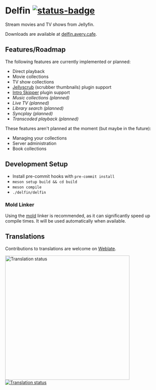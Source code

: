 # Delfin [![status-badge](https://ci.codeberg.org/api/badges/12819/status.svg)](https://ci.codeberg.org/repos/12819)

Stream movies and TV shows from Jellyfin.

Downloads are available at [delfin.avery.cafe](https://delfin.avery.cafe/).

## Features/Roadmap

The following features are currently implemented or planned:

- Direct playback
- Movie collections
- TV show collections
- [Jellyscrub](https://github.com/nicknsy/jellyscrub/) (scrubber thumbnails) plugin support
- [Intro Skipper](https://github.com/ConfusedPolarBear/intro-skipper/) plugin support
- *Music collections (planned)*
- *Live TV (planned)*
- *Library search (planned)*
- *Syncplay (planned)*
- *Transcoded playback (planned)*

These features aren't planned at the moment (but maybe in the future):

- Managing your collections
- Server administration
- Book collections

## Development Setup

- Install pre-commit hooks with `pre-commit install`
- `meson setup build && cd build`
- `meson compile`
- `./delfin/delfin`

### Mold Linker

Using the [mold](https://github.com/rui314/mold/) linker is recommended, as it
can significantly speed up compile times. It will be used automatically when
available.

## Translations

Contributions to translations are welcome on [Weblate](https://translate.codeberg.org/projects/delfin/).

<a href="https://translate.codeberg.org/engage/delfin/">
    <img src="https://translate.codeberg.org/widget/delfin/open-graph.png" alt="Translation status" width="400px" />
</a>

<br />
<a href="https://translate.codeberg.org/engage/delfin/">
    <img src="https://translate.codeberg.org/widget/delfin/multi-auto.svg" alt="Translation status" />
</a>
